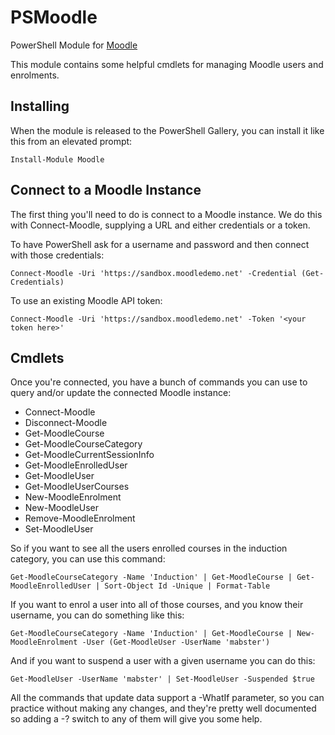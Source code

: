 # PSMoodle
PowerShell Module for [Moodle](https://moodle.org)

This module contains some helpful cmdlets for managing Moodle users and enrolments.

## Installing

When the module is released to the PowerShell Gallery, you can install it like this from an elevated prompt:

    Install-Module Moodle

## Connect to a Moodle Instance

The first thing you'll need to do is connect to a Moodle instance. We do this with Connect-Moodle, supplying a URL and either credentials or a token.

To have PowerShell ask for a username and password and then connect with those credentials:

    Connect-Moodle -Uri 'https://sandbox.moodledemo.net' -Credential (Get-Credentials)	

To use an existing Moodle API token:

    Connect-Moodle -Uri 'https://sandbox.moodledemo.net' -Token '<your token here>'

## Cmdlets

Once you're connected, you have a bunch of commands you can use to query and/or update the connected Moodle instance:

* Connect-Moodle
* Disconnect-Moodle
* Get-MoodleCourse
* Get-MoodleCourseCategory
* Get-MoodleCurrentSessionInfo
* Get-MoodleEnrolledUser
* Get-MoodleUser
* Get-MoodleUserCourses
* New-MoodleEnrolment
* New-MoodleUser
* Remove-MoodleEnrolment
* Set-MoodleUser

So if you want to see all the users enrolled courses in the induction category, you can use this command:

    Get-MoodleCourseCategory -Name 'Induction' | Get-MoodleCourse | Get-MoodleEnrolledUser | Sort-Object Id -Unique | Format-Table

If you want to enrol a user into all of those courses, and you know their username, you can do something like this:

    Get-MoodleCourseCategory -Name 'Induction' | Get-MoodleCourse | New-MoodleEnrolment -User (Get-MoodleUser -UserName 'mabster')

And if you want to suspend a user with a given username you can do this:

    Get-MoodleUser -UserName 'mabster' | Set-MoodleUser -Suspended $true

All the commands that update data support a -WhatIf parameter, so you can practice without making any changes, and they're pretty well documented so adding a -? switch to any of them will give you some help.
